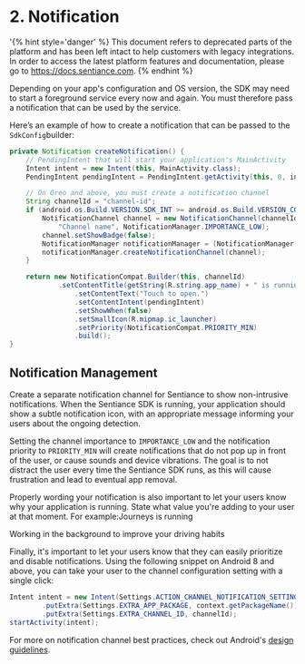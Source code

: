 # 2. Notification

'{% hint style='danger' %} This document refers to deprecated parts of the platform and has been left intact to help customers with legacy integrations. In order to access the latest platform features and documentation, please go to https://docs.sentiance.com. {% endhint %}

Depending on your app's configuration and OS version, the SDK may need to start a foreground service every now and again. You must therefore pass a notification that can be used by the service.

Here’s an example of how to create a notification that can be passed to the `SdkConfig`builder:

```java
private Notification createNotification() {
    // PendingIntent that will start your application's MainActivity
    Intent intent = new Intent(this, MainActivity.class);
    PendingIntent pendingIntent = PendingIntent.getActivity(this, 0, intent, 0);

    // On Oreo and above, you must create a notification channel
    String channelId = "channel-id";
    if (android.os.Build.VERSION.SDK_INT >= android.os.Build.VERSION_CODES.O) {
        NotificationChannel channel = new NotificationChannel(channelId, 
            "Channel name", NotificationManager.IMPORTANCE_LOW);
        channel.setShowBadge(false);
        NotificationManager notificationManager = (NotificationManager) getSystemService(Context.NOTIFICATION_SERVICE);
        notificationManager.createNotificationChannel(channel);
    }

    return new NotificationCompat.Builder(this, channelId)
            .setContentTitle(getString(R.string.app_name) + " is running")
                .setContentText("Touch to open.")
                .setContentIntent(pendingIntent)
                .setShowWhen(false)
                .setSmallIcon(R.mipmap.ic_launcher)
                .setPriority(NotificationCompat.PRIORITY_MIN)
                .build();
}
```

## Notification Management  <a id="notification_management"></a>

Create a separate notification channel for Sentiance to show non-intrusive notifications. When the Sentiance SDK is running, your application should show a subtle notification icon, with an appropriate message informing your users about the ongoing detection.

Setting the channel importance to `IMPORTANCE_LOW` and the notification priority to `PRIORITY_MIN` will create notifications that do not pop up in front of the user, or cause sounds and device vibrations. The goal is to not distract the user every time the Sentiance SDK runs, as this will cause frustration and lead to eventual app removal.

Properly wording your notification is also important to let your users know why your application is running. State what value you're adding to your user at that moment. For example:Journeys is running

Working in the background to improve your driving habits

Finally, it's important to let your users know that they can easily prioritize and disable notifications. Using the following snippet on Android 8 and above, you can take your user to the channel configuration setting with a single click:

```java
Intent intent = new Intent(Settings.ACTION_CHANNEL_NOTIFICATION_SETTINGS)
        .putExtra(Settings.EXTRA_APP_PACKAGE, context.getPackageName())
        .putExtra(Settings.EXTRA_CHANNEL_ID, channelId);
startActivity(intent);
```

For more on notification channel best practices, check out Android's [design guidelines](https://material.io/design/platform-guidance/android-notifications.html#settings).

